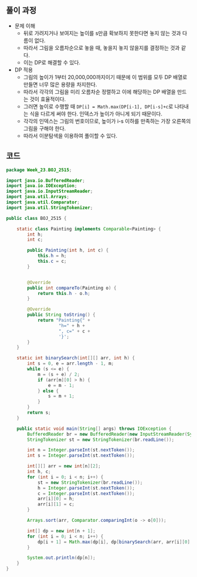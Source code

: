 ## 풀이 과정
- 문제 이해
  - 뒤로 가려지거나 보여지는 높이를 s만큼 확보하지 못한다면 놓지 않는 것과 다름이 없다.
  - 따라서 그림을 오름차순으로 놓을 때, 놓을지 놓지 않을지를 결정하는 것과 같다.
  - 이는 DP로 해결할 수 있다.
- DP 적용
  - 그림의 높이가 1부터 20,000,000까지이기 때문에 이 범위를 모두 DP 배열로 만들면 너무 많은 용량을 차지한다.
  - 따라서 각각의 그림을 미리 오름차순 정렬하고 이에 해당하는 DP 배열을 만드는 것이 효율적이다.
  - 그러면 높이로 수행할 때 `DP[i] = Math.max(DP[i-1], DP[i-s]+c`로 나타내는 식을 다르게 써야 한다. 인덱스가 높이가 아니게 되기 때문이다.
  - 각각의 인덱스는 그림의 번호이므로, 높이가 i-s 이하를 만족하는 가장 오른쪽의 그림을 구해야 한다.
  - 따라서 이분탐색을 이용하여 풀이할 수 있다.

## 코드
```java
package Week_23.BOJ_2515;

import java.io.BufferedReader;
import java.io.IOException;
import java.io.InputStreamReader;
import java.util.Arrays;
import java.util.Comparator;
import java.util.StringTokenizer;

public class BOJ_2515 {

    static class Painting implements Comparable<Painting> {
        int h;
        int c;

        public Painting(int h, int c) {
            this.h = h;
            this.c = c;
        }


        @Override
        public int compareTo(Painting o) {
            return this.h - o.h;
        }

        @Override
        public String toString() {
            return "Painting{" +
                    "h=" + h +
                    ", c=" + c +
                    '}';
        }
    }

    static int binarySearch(int[][] arr, int h) {
        int s = 0, e = arr.length - 1, m;
        while (s <= e) {
            m = (s + e) / 2;
            if (arr[m][0] > h) {
                e = m - 1;
            } else {
                s = m + 1;
            }
        }
        return s;
    }

    public static void main(String[] args) throws IOException {
        BufferedReader br = new BufferedReader(new InputStreamReader(System.in));
        StringTokenizer st = new StringTokenizer(br.readLine());

        int n = Integer.parseInt(st.nextToken());
        int s = Integer.parseInt(st.nextToken());

        int[][] arr = new int[n][2];
        int h, c;
        for (int i = 0; i < n; i++) {
            st = new StringTokenizer(br.readLine());
            h = Integer.parseInt(st.nextToken());
            c = Integer.parseInt(st.nextToken());
            arr[i][0] = h;
            arr[i][1] = c;
        }

        Arrays.sort(arr, Comparator.comparingInt(o -> o[0]));

        int[] dp = new int[n + 1];
        for (int i = 0; i < n; i++) {
            dp[i + 1] = Math.max(dp[i], dp[binarySearch(arr, arr[i][0] - s)] + arr[i][1]);
        }

        System.out.println(dp[n]);
    }
}
```